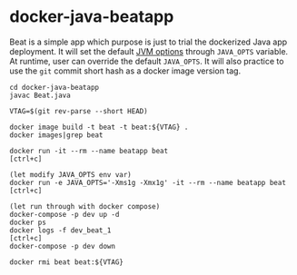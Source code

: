 # docker-java-beatapp

Beat is a simple app which purpose is just to trial the dockerized Java app deployment. It will set the default [JVM options](https://docs.oracle.com/javase/8/docs/technotes/tools/unix/java.html) through `JAVA_OPTS` variable. At runtime, user can override the default `JAVA_OPTS`. It will also practice to use the `git` commit short hash as a docker image version tag.

```
cd docker-java-beatapp
javac Beat.java

VTAG=$(git rev-parse --short HEAD)

docker image build -t beat -t beat:${VTAG} .
docker images|grep beat

docker run -it --rm --name beatapp beat
[ctrl+c]

(let modify JAVA_OPTS env var)
docker run -e JAVA_OPTS='-Xms1g -Xmx1g' -it --rm --name beatapp beat
[ctrl+c]

(let run through with docker compose)
docker-compose -p dev up -d
docker ps
docker logs -f dev_beat_1
[ctrl+c]
docker-compose -p dev down

docker rmi beat beat:${VTAG}
```
